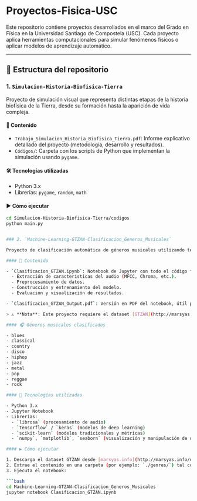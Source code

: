 # Proyectos-Fisica-USC

Este repositorio contiene proyectos desarrollados en el marco del Grado en Física en la Universidad Santiago de Compostela (USC). Cada proyecto aplica herramientas computacionales para simular fenómenos físicos o aplicar modelos de aprendizaje automático.

---

## 📁 Estructura del repositorio

### 1. `Simulacion-Historia-Biofisica-Tierra`

Proyecto de simulación visual que representa distintas etapas de la historia biofísica de la Tierra, desde su formación hasta la aparición de vida compleja.

#### 📂 Contenido

- `Trabajo_Simulacion_Historia_Biofisica_Tierra.pdf`: Informe explicativo detallado del proyecto (metodología, desarrollo y resultados).
- `Códigos/`: Carpeta con los scripts de Python que implementan la simulación usando `pygame`.

#### 🛠 Tecnologías utilizadas

- Python 3.x  
- Librerías: `pygame`, `random`, `math`

#### ▶️ Cómo ejecutar

```bash
cd Simulacion-Historia-Biofisica-Tierra/codigos
python main.py


### 2. `Machine-Learning-GTZAN-Clasificacion_Generos_Musicales`

Proyecto de clasificación automática de géneros musicales utilizando técnicas de aprendizaje automático y redes neuronales, con el dataset **GTZAN**. El desarrollo se realiza en un entorno de Jupyter Notebook.

#### 📂 Contenido

- `Clasificacion_GTZAN.ipynb`: Notebook de Jupyter con todo el código fuente, incluyendo:
  - Extracción de características del audio (MFCC, Chroma, etc.).
  - Preprocesamiento de datos.
  - Construcción y entrenamiento del modelo.
  - Evaluación y visualización de resultados.

- `Clasificacion_GTZAN_Output.pdf`: Versión en PDF del notebook, útil para revisión sin necesidad de ejecutar el entorno.

> ⚠️ **Nota**: Este proyecto requiere el dataset [GTZAN](http://marsyas.info/downloads/datasets.html), que **no está incluido en el repositorio** por motivos de licencia y tamaño. Debes descargarlo manualmente y ubicarlo en la ruta esperada por el notebook (ver instrucciones dentro del mismo).

#### 🎧 Géneros musicales clasificados

- blues
- classical
- country
- disco
- hiphop
- jazz
- metal
- pop
- reggae
- rock

#### 🧰 Tecnologías utilizadas

- Python 3.x
- Jupyter Notebook
- Librerías:
  - `librosa` (procesamiento de audio)
  - `tensorflow` / `keras` (modelos de deep learning)
  - `scikit-learn` (modelos tradicionales y métricas)
  - `numpy`, `matplotlib`, `seaborn` (visualización y manipulación de datos)

#### ▶️ Cómo ejecutar

1. Descarga el dataset GTZAN desde [marsyas.info](http://marsyas.info/downloads/datasets.html).
2. Extrae el contenido en una carpeta (por ejemplo: `./genres/`) tal como se indica en el notebook.
3. Ejecuta el notebook:

```bash
cd Machine-Learning-GTZAN-Clasificacion_Generos_Musicales
jupyter notebook Clasificacion_GTZAN.ipynb

